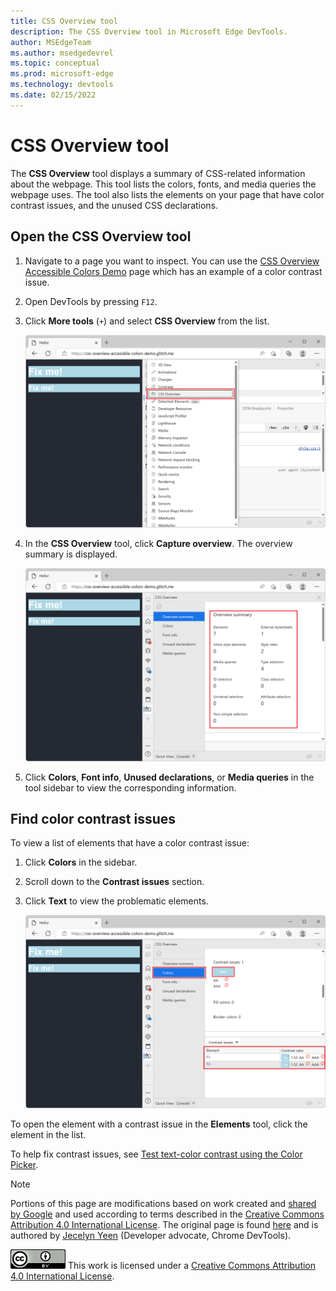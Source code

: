 ```yaml
---
title: CSS Overview tool
description: The CSS Overview tool in Microsoft Edge DevTools.
author: MSEdgeTeam
ms.author: msedgedevrel
ms.topic: conceptual
ms.prod: microsoft-edge
ms.technology: devtools
ms.date: 02/15/2022
---
```

<!-- Copyright Kayce Basques

   Licensed under the Apache License, Version 2.0 (the "License");
   you may not use this file except in compliance with the License.
   You may obtain a copy of the License at

       https://www.apache.org/licenses/LICENSE-2.0

   Unless required by applicable law or agreed to in writing, software
   distributed under the License is distributed on an "AS IS" BASIS,
   WITHOUT WARRANTIES OR CONDITIONS OF ANY KIND, either express or implied.
   See the License for the specific language governing permissions and
   limitations under the License.  -->
# CSS Overview tool

<!-- the what's new entry is:
https://docs.microsoft.com/microsoft-edge/devtools-guide-chromium/whats-new/2020/10/devtools#view-and-fix-color-contrast-issues-in-the-css-overview-tool
# What's New in DevTools (Microsoft Edge 87)
### View and fix color contrast issues in the CSS Overview tool -->

The **CSS Overview** tool displays a summary of CSS-related information about the webpage.  This tool lists the colors, fonts, and media queries the webpage uses.  The tool also lists the elements on your page that have color contrast issues, and the unused CSS declarations.


<!-- ====================================================================== -->
## Open the CSS Overview tool

1. Navigate to a page you want to inspect. You can use the [CSS Overview Accessible Colors Demo](https://css-overview-accessible-colors-demo.glitch.me) page which has an example of a color contrast issue.

1. Open DevTools by pressing `F12`.

1. Click **More tools** (`+`) and select **CSS Overview** from the list.

   ![The CSS Overview tool in the More tools menu.](images/css-overview-in-more-tools.png)

1. In the **CSS Overview** tool, click **Capture overview**. The overview summary is displayed.

   ![The CSS Overview tool after an overview was captured.](images/css-overview-summary.png)

1. Click **Colors**, **Font info**, **Unused declarations**, or **Media queries** in the tool sidebar to view the corresponding information.


<!-- ====================================================================== -->
## Find color contrast issues

To view a list of elements that have a color contrast issue:

1. Click **Colors** in the sidebar.

1. Scroll down to the **Contrast issues** section.

1. Click **Text** to view the problematic elements.

   ![Low color contrast issues.](images/css-overview-contrast-issue.png)

To open the element with a contrast issue in the **Elements** tool, click the element in the list.

To help fix contrast issues, see [Test text-color contrast using the Color Picker](../accessibility/color-picker.md).


<!-- ====================================================================== -->
> [!NOTE]
> Portions of this page are modifications based on work created and [shared by Google](https://developers.google.com/terms/site-policies) and used according to terms described in the [Creative Commons Attribution 4.0 International License](https://creativecommons.org/licenses/by/4.0).
> The original page is found [here](https://developer.chrome.com/docs/devtools/css-overview/) and is authored by [Jecelyn Yeen](https://developers.google.com/web/resources/contributors#jecelyn-yeen) (Developer advocate, Chrome DevTools).

[![Creative Commons License.](../../media/cc-logo/88x31.png)](https://creativecommons.org/licenses/by/4.0)
This work is licensed under a [Creative Commons Attribution 4.0 International License](https://creativecommons.org/licenses/by/4.0).
